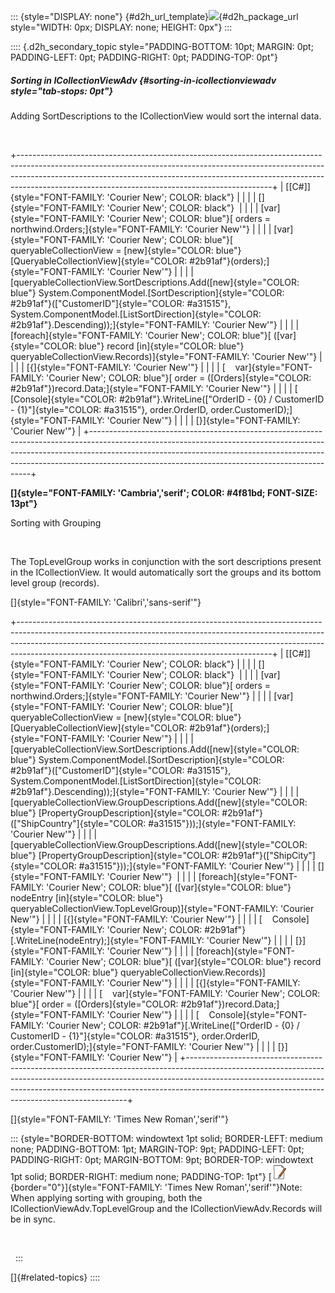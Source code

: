 ::: {style="DISPLAY: none"}
[](ms-xhelp:///?Id=d2h_url_template){#d2h_url_template}![](!package_url!){#d2h_package_url style="WIDTH: 0px; DISPLAY: none; HEIGHT: 0px"}
:::

:::: {.d2h_secondary_topic style="PADDING-BOTTOM: 10pt; MARGIN: 0pt; PADDING-LEFT: 0pt; PADDING-RIGHT: 0pt; PADDING-TOP: 0pt"}
##### Sorting in ICollectionViewAdv {#sorting-in-icollectionviewadv style="tab-stops: 0pt"}

Adding SortDescriptions to the ICollectionView would sort the internal data.

 

+---------------------------------------------------------------------------------------------------------------------------------------------------------------------------------------------------------------------------------------------------------------------------------------------------------+
| [\[C#\]]{style="FONT-FAMILY: 'Courier New'; COLOR: black"}                                                                                                                                                                                                                                              |
|                                                                                                                                                                                                                                                                                                         |
| []{style="FONT-FAMILY: 'Courier New'; COLOR: black"}                                                                                                                                                                                                                                                    |
|                                                                                                                                                                                                                                                                                                         |
| [var]{style="FONT-FAMILY: 'Courier New'; COLOR: blue"}[ orders = northwind.Orders;]{style="FONT-FAMILY: 'Courier New'"}                                                                                                                                                                                 |
|                                                                                                                                                                                                                                                                                                         |
| [var]{style="FONT-FAMILY: 'Courier New'; COLOR: blue"}[ queryableCollectionView = [new]{style="COLOR: blue"} [QueryableCollectionView]{style="COLOR: #2b91af"}(orders);]{style="FONT-FAMILY: 'Courier New'"}                                                                                            |
|                                                                                                                                                                                                                                                                                                         |
| [queryableCollectionView.SortDescriptions.Add([new]{style="COLOR: blue"} System.ComponentModel.[SortDescription]{style="COLOR: #2b91af"}([\"CustomerID\"]{style="COLOR: #a31515"}, System.ComponentModel.[ListSortDirection]{style="COLOR: #2b91af"}.Descending));]{style="FONT-FAMILY: 'Courier New'"} |
|                                                                                                                                                                                                                                                                                                         |
| [foreach]{style="FONT-FAMILY: 'Courier New'; COLOR: blue"}[ ([var]{style="COLOR: blue"} record [in]{style="COLOR: blue"} queryableCollectionView.Records)]{style="FONT-FAMILY: 'Courier New'"}                                                                                                          |
|                                                                                                                                                                                                                                                                                                         |
| [{]{style="FONT-FAMILY: 'Courier New'"}                                                                                                                                                                                                                                                                 |
|                                                                                                                                                                                                                                                                                                         |
| [    var]{style="FONT-FAMILY: 'Courier New'; COLOR: blue"}[ order = ([Orders]{style="COLOR: #2b91af"})record.Data;]{style="FONT-FAMILY: 'Courier New'"}                                                                                                                                                 |
|                                                                                                                                                                                                                                                                                                         |
| [    [Console]{style="COLOR: #2b91af"}.WriteLine([\"OrderID - {0} / CustomerID - {1}\"]{style="COLOR: #a31515"}, order.OrderID, order.CustomerID);]{style="FONT-FAMILY: 'Courier New'"}                                                                                                                 |
|                                                                                                                                                                                                                                                                                                         |
| [}]{style="FONT-FAMILY: 'Courier New'"}                                                                                                                                                                                                                                                                 |
+---------------------------------------------------------------------------------------------------------------------------------------------------------------------------------------------------------------------------------------------------------------------------------------------------------+

**[]{style="FONT-FAMILY: 'Cambria','serif'; COLOR: #4f81bd; FONT-SIZE: 13pt"}** 

Sorting with Grouping

 

The TopLevelGroup works in conjunction with the sort descriptions present in the ICollectionView. It would automatically sort the groups and its bottom level group (records).

[]{style="FONT-FAMILY: 'Calibri','sans-serif'"} 

+---------------------------------------------------------------------------------------------------------------------------------------------------------------------------------------------------------------------------------------------------------------------------------------------------------+
| [\[C#\]]{style="FONT-FAMILY: 'Courier New'; COLOR: black"}                                                                                                                                                                                                                                              |
|                                                                                                                                                                                                                                                                                                         |
| []{style="FONT-FAMILY: 'Courier New'; COLOR: black"}                                                                                                                                                                                                                                                    |
|                                                                                                                                                                                                                                                                                                         |
| [var]{style="FONT-FAMILY: 'Courier New'; COLOR: blue"}[ orders = northwind.Orders;]{style="FONT-FAMILY: 'Courier New'"}                                                                                                                                                                                 |
|                                                                                                                                                                                                                                                                                                         |
| [var]{style="FONT-FAMILY: 'Courier New'; COLOR: blue"}[ queryableCollectionView = [new]{style="COLOR: blue"} [QueryableCollectionView]{style="COLOR: #2b91af"}(orders);]{style="FONT-FAMILY: 'Courier New'"}                                                                                            |
|                                                                                                                                                                                                                                                                                                         |
| [queryableCollectionView.SortDescriptions.Add([new]{style="COLOR: blue"} System.ComponentModel.[SortDescription]{style="COLOR: #2b91af"}([\"CustomerID\"]{style="COLOR: #a31515"}, System.ComponentModel.[ListSortDirection]{style="COLOR: #2b91af"}.Descending));]{style="FONT-FAMILY: 'Courier New'"} |
|                                                                                                                                                                                                                                                                                                         |
| [queryableCollectionView.GroupDescriptions.Add([new]{style="COLOR: blue"} [PropertyGroupDescription]{style="COLOR: #2b91af"}([\"ShipCountry\"]{style="COLOR: #a31515"}));]{style="FONT-FAMILY: 'Courier New'"}                                                                                          |
|                                                                                                                                                                                                                                                                                                         |
| [queryableCollectionView.GroupDescriptions.Add([new]{style="COLOR: blue"} [PropertyGroupDescription]{style="COLOR: #2b91af"}([\"ShipCity\"]{style="COLOR: #a31515"}));]{style="FONT-FAMILY: 'Courier New'"}                                                                                             |
|                                                                                                                                                                                                                                                                                                         |
| []{style="FONT-FAMILY: 'Courier New'"}                                                                                                                                                                                                                                                                  |
|                                                                                                                                                                                                                                                                                                         |
| [foreach]{style="FONT-FAMILY: 'Courier New'; COLOR: blue"}[ ([var]{style="COLOR: blue"} nodeEntry [in]{style="COLOR: blue"} queryableCollectionView.TopLevelGroup)]{style="FONT-FAMILY: 'Courier New'"}                                                                                                 |
|                                                                                                                                                                                                                                                                                                         |
| [{]{style="FONT-FAMILY: 'Courier New'"}                                                                                                                                                                                                                                                                 |
|                                                                                                                                                                                                                                                                                                         |
| [    Console]{style="FONT-FAMILY: 'Courier New'; COLOR: #2b91af"}[.WriteLine(nodeEntry);]{style="FONT-FAMILY: 'Courier New'"}                                                                                                                                                                           |
|                                                                                                                                                                                                                                                                                                         |
| [}]{style="FONT-FAMILY: 'Courier New'"}                                                                                                                                                                                                                                                                 |
|                                                                                                                                                                                                                                                                                                         |
| [foreach]{style="FONT-FAMILY: 'Courier New'; COLOR: blue"}[ ([var]{style="COLOR: blue"} record [in]{style="COLOR: blue"} queryableCollectionView.Records)]{style="FONT-FAMILY: 'Courier New'"}                                                                                                          |
|                                                                                                                                                                                                                                                                                                         |
| [{]{style="FONT-FAMILY: 'Courier New'"}                                                                                                                                                                                                                                                                 |
|                                                                                                                                                                                                                                                                                                         |
| [    var]{style="FONT-FAMILY: 'Courier New'; COLOR: blue"}[ order = ([Orders]{style="COLOR: #2b91af"})record.Data;]{style="FONT-FAMILY: 'Courier New'"}                                                                                                                                                 |
|                                                                                                                                                                                                                                                                                                         |
| [    Console]{style="FONT-FAMILY: 'Courier New'; COLOR: #2b91af"}[.WriteLine([\"OrderID - {0} / CustomerID - {1}\"]{style="COLOR: #a31515"}, order.OrderID, order.CustomerID);]{style="FONT-FAMILY: 'Courier New'"}                                                                                     |
|                                                                                                                                                                                                                                                                                                         |
| [}]{style="FONT-FAMILY: 'Courier New'"}                                                                                                                                                                                                                                                                 |
+---------------------------------------------------------------------------------------------------------------------------------------------------------------------------------------------------------------------------------------------------------------------------------------------------------+

[]{style="FONT-FAMILY: 'Times New Roman','serif'"} 

::: {style="BORDER-BOTTOM: windowtext 1pt solid; BORDER-LEFT: medium none; PADDING-BOTTOM: 1pt; MARGIN-TOP: 9pt; PADDING-LEFT: 0pt; PADDING-RIGHT: 0pt; MARGIN-BOTTOM: 9pt; BORDER-TOP: windowtext 1pt solid; BORDER-RIGHT: medium none; PADDING-TOP: 1pt"}
[![](ImagesExt/image28_3.jpg){border="0"}]{style="FONT-FAMILY: 'Times New Roman','serif'"}Note: When applying sorting with grouping, both the ICollectionViewAdv.TopLevelGroup and the ICollectionViewAdv.Records will be in sync.

 

 
:::

[]{#related-topics}
::::
